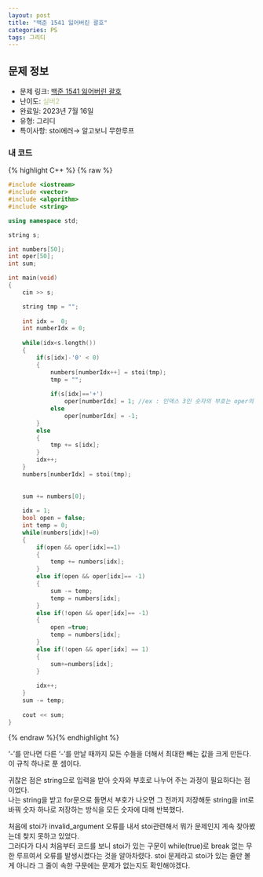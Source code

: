 ```yaml
---
layout: post
title: "백준 1541 잃어버린 괄호"
categories: PS
tags: 그리디
---
```


## 문제 정보
- 문제 링크: [백준 1541 잃어버린 괄호](https://www.acmicpc.net/problem/1541)
- 난이도: <span style="color:#B5C78A">실버2</span>
- 완료일: 2023년 7월 16일
- 유형: 그리디
- 특이사항: stoi에러→ 알고보니 무한루프

### 내 코드

{% highlight C++ %} {% raw %}
```C++
#include <iostream>
#include <vector>
#include <algorithm>
#include <string>

using namespace std;

string s;

int numbers[50];
int oper[50];
int sum;

int main(void)
{
	cin >> s;

	string tmp = "";
	
	int idx =  0;
	int numberIdx = 0;
	
	while(idx<s.length())
	{		
		if(s[idx]-'0' < 0)
		{	
			numbers[numberIdx++] = stoi(tmp);	
			tmp = "";
			
			if(s[idx]=='+')
				oper[numberIdx] = 1; //ex : 인덱스 3인 숫자의 부호는 oper의 인덱스 3에 들어있다.
			else
				oper[numberIdx] = -1;
		}	
		else
		{
			tmp += s[idx];
		}
		idx++;	
	}
	numbers[numberIdx] = stoi(tmp);
	
	
	sum += numbers[0];
	
	idx = 1;
	bool open = false;
	int temp = 0;
	while(numbers[idx]!=0)
	{
		if(open && oper[idx]==1)
		{
			temp += numbers[idx];
		}	
		else if(open && oper[idx]== -1)
		{
			sum -= temp;
			temp = numbers[idx];
		}	
		else if(!open && oper[idx]== -1)
		{
			open =true;
			temp = numbers[idx];
		}
		else if(!open && oper[idx] == 1)
		{
			sum+=numbers[idx];
		}
		
		idx++;
	}
	sum -= temp;
	
	cout << sum;
}
```
{% endraw %}{% endhighlight %}

‘-’를 만나면 다른 ‘-’를 만날 때까지 모든 수들을 더해서 최대한 빼는 값을 크게 만든다. 이 규칙 하나로 푼 셈이다.

귀찮은 점은 string으로 입력을 받아 숫자와 부호로 나누어 주는 과정이 필요하다는 점이었다.  
나는 string을 받고 for문으로 돌면서 부호가 나오면 그 전까지 저장해둔 string을 int로 바꿔 숫자 하나로 저장하는 방식을 모든 숫자에 대해 반복했다.  

처음에 stoi가 invalid_argument 오류를 내서 stoi관련해서 뭐가 문제인지 계속 찾아봤는데 찾지 못하고 있었다.  
그러다가 다시 처음부터 코드를 보니 stoi가 있는 구문이 while(true)로 break 없는 무한 루프여서 오류를 발생시켰다는 것을 알아차렸다. stoi 문제라고 stoi가 있는 줄만 볼게 아니라 그 줄이 속한 구문에는 문제가 없는지도 확인해야겠다.  

